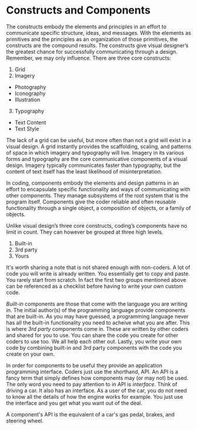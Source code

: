# Constructs and Components

The constructs embody the elements and principles in an effort to communicate specific structure, ideas, and messages. With the elements as primitives and the principles as an organization of those primitives, the constructs are the compound results. The constructs give visual designer’s the greatest chance for successfully communicating through a design. Remember, we may only influence. There are three core constructs:

1. Grid
2. Imagery
  - Photography
  - Iconography
  - Illustration
3. Typography
  - Text Content
  - Text Style

The lack of a grid can be useful, but more often than not a grid will exist in a visual design. A grid instantly provides the scaffolding, scaling, and patterns of space in which imagery and typography will live. Imagery in its various forms and typography are the core communicative components of a visual design. Imagery typically communicates faster than typography, but the content of text itself has the least likelihood of misinterpretation.

In coding, components embody the elements and design patterns in an effort to encapsulate specific functionality and ways of communicating with other components. They manage subsystems of the root system that is the program itself. Components give the coder reliable and often reusable functionality through a single object, a composition of objects, or a family of objects.

Unlike visual design’s three core constructs, coding’s components have no limit in count. They can however be grouped at three high levels.

1. Built-in
2. 3rd party
3. Yours

It's worth sharing a note that is not shared enough with non-coders. A lot of code you will write is already written. You essentially get to copy and paste. You rarely start from scratch. In fact the first two groups mentioned above can be referenced as a checklist before having to write your own custom code.

*Built-in* components are those that come with the language you are writing in. The initial author(s) of the programming language provide components that are built-in. As you may have guessed, a programming language never has all the built-in functionality you need to acheive what you are after. This is where *3rd party* components come in. These are written by other coders and shared for you to use. You can share the code you create for other coders to use too. We all help each other out. Lastly, you write your own code by combining built-in and 3rd party components with the code you create on your own.

In order for components to be useful they provide an application programming interface. Coders just use the shorthand, API. An API is a fancy term that simply defines how components may (or may not) be used. The only word you need to pay attention to in API is *interface*. Think of driving a car. It also has an interface. As a user of the car, you do not need to know all the details of how the engine works for example. You just use the interface and you get what you want out of the deal.

A component's API is the equivalent of a car's gas pedal, brakes, and steering wheel.
